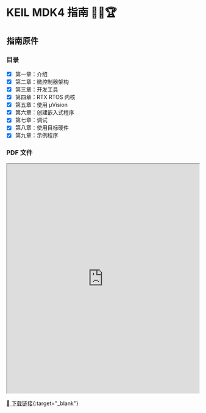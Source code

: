 # KEIL MDK4 指南 🎯✅🏆

## 指南原件

### 目录

- [x] 第一章：介绍
- [x] 第二章：微控制器架构
- [x] 第三章：开发工具
- [x] 第四章：RTX RTOS 内核
- [x] 第五章：使用 µVision
- [x] 第六章：创建嵌入式程序
- [x] 第七章：调试
- [x] 第八章：使用目标硬件
- [x] 第九章：示例程序

### PDF 文件

<iframe src="https://www.keil.com/product/brochures/uv4.pdf" width="100%" height="600px"></iframe>

[📄 下载链接](https://www.keil.com/product/brochures/uv4.pdf){:target="_blank"}